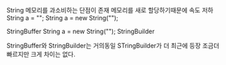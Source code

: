 String
메모리를 과소비하는 단점이 존재
메모리를 새로 할당하기때문에 속도 저하
String a = "";
String a = new String("");

StringBuffer
String a = new String("");
StringBuilder


StringBuffer와 StringBuilder는 거의동일
STringBuilder가 더 최근에 등장
조금더 빠르지만 크게 차이는 없다.
